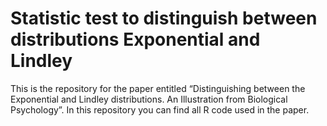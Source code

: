 
<!-- README.md is generated from README.Rmd. Please edit that file -->

# Statistic test to distinguish between distributions Exponential and Lindley

<!-- badges: start -->

<!-- badges: end -->

This is the repository for the paper entitled “Distinguishing between
the Exponential and Lindley distributions. An Illustration from
Biological Psychology”. In this repository you can find all R code used
in the paper.
